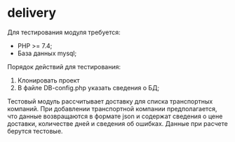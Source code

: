 # delivery

Для тестирования модуля требуется:

- PHP >= 7.4;
- База данных mysql;

Порядок действий для тестирования:

1. Клонировать проект 
2. В файле  DB-config.php указать сведения о БД;

Тестовый модуль рассчитывает доставку для списка транспортных компаний. 
При добавлении транспортной компании предполагается, что данные возвращаются в формате json и содержат сведения о цене доставки, количестве дней и сведения об ошибках.
Данные при расчете берутся тестовые. 
